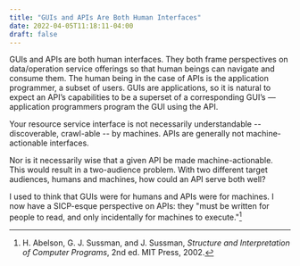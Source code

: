 ```yaml
---
title: "GUIs and APIs Are Both Human Interfaces"
date: 2022-04-05T11:18:11-04:00
draft: false
---
```


GUIs and APIs are both human interfaces. They both frame perspectives on data/operation service
offerings so that human beings can navigate and consume them. The human being in the case of APIs is
the application programmer, a subset of users. GUIs are applications, so it is natural to expect an
API’s capabilities to be a superset of a corresponding GUI’s — application programmers program the
GUI using the API.

Your resource service interface is not necessarily understandable -- discoverable, crawl-able --  by
machines. APIs are generally not machine-actionable interfaces.

Nor is it necessarily wise that a given API be made machine-actionable. This would result in a
two-audience problem. With two different target audiences, humans and machines, how could an API
serve both well?

I used to think that GUIs were for humans and APIs were for machines. I now have a SICP-esque
perspective on APIs: they "must be written for people to read, and only incidentally for machines to
execute."[^sicp]

[^sicp]: H. Abelson, G. J. Sussman, and J. Sussman, *Structure and Interpretation of Computer
Programs*, 2nd ed. MIT Press, 2002.
